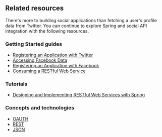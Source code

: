 ## Related resources

There's more to building social applications than fetching a user's profile data from Twitter. You can continue to explore Spring and social API integration with the following resources.

### Getting Started guides

* [Registering an Application with Twitter][gs-register-twitter-app]
* [Accessing Facebook Data][gs-accessing-facebook]
* [Registering an Application with Facebook][gs-register-facebook-app]
* [Consuming a RESTful Web Service][gs-consuming-rest]

[gs-accessing-facebook]: /guides/gs/accessing-facebook/
[gs-register-facebook-app]: /guides/gs/register-facebook-app/
[gs-register-twitter-app]: /guides/gs/register-twitter-app/
[gs-consuming-rest]: /guides/gs/consuming-rest/

### Tutorials

* [Designing and Implementing RESTful Web Services with Spring][tut-rest]

[tut-rest]: /guides/tutorials/rest

### Concepts and technologies

* [OAUTH][u-oauth]
* [REST][u-rest]
* [JSON][u-json]

[u-oauth]: /understanding/OAuth
[u-rest]: /understanding/REST
[u-json]: /understanding/JSON
